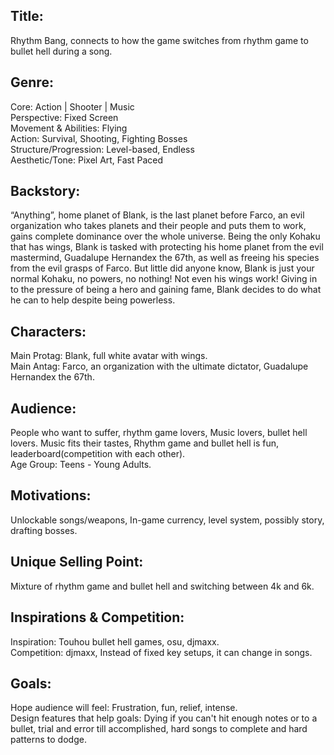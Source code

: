 ## Title: 

Rhythm Bang, connects to how the game switches from rhythm game to bullet hell during a song.

## Genre:		

Core: Action | Shooter | Music  
Perspective: Fixed Screen  
Movement & Abilities: Flying  
Action: Survival, Shooting, Fighting Bosses  
Structure/Progression: Level-based, Endless  
Aesthetic/Tone: Pixel Art, Fast Paced

## Backstory:

 “Anything”, home planet of Blank, is the last planet before Farco, an evil organization who takes planets and their people and puts them to work, gains complete dominance over the whole universe. Being the only Kohaku that has wings, Blank is tasked with protecting his home planet from the evil mastermind, Guadalupe Hernandex the 67th, as well as freeing his species from the evil grasps of Farco. But little did anyone know, Blank is just your normal Kohaku, no powers, no nothing! Not even his wings work! Giving in to the pressure of being a hero and gaining fame, Blank decides to do what he can to help despite being powerless.

## Characters:

Main Protag: Blank, full white avatar with wings.  
Main Antag: Farco, an organization with the ultimate dictator, Guadalupe Hernandex the 67th.

## Audience:

People who want to suffer, rhythm game lovers, Music lovers, bullet hell lovers. Music fits their tastes, Rhythm game and bullet hell is fun, leaderboard(competition with each other).  
Age Group: Teens \- Young Adults. 

## Motivations:

Unlockable songs/weapons, In-game currency, level system, possibly story, drafting bosses.

## Unique Selling Point: 

Mixture of rhythm game and bullet hell and switching between 4k and 6k.

## Inspirations & Competition:

Inspiration: Touhou bullet hell games, osu, djmaxx.  
Competition: djmaxx, Instead of fixed key setups, it can change in songs.

## Goals:

Hope audience will feel: Frustration, fun, relief, intense.  
Design features that help goals: Dying if you can't hit enough notes or to a  bullet, trial and error till accomplished, hard songs to complete and hard patterns to dodge.
